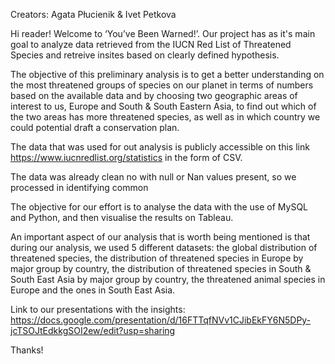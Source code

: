 Creators: Agata Płucienik & Ivet Petkova 


Hi reader! Welcome to ‘You’ve Been Warned!’. Our project has as it's main goal to analyze data retrieved from the IUCN Red List of Threatened Species and retreive insites based on clearly defined hypothesis. 

The objective of this preliminary analysis is to get a better understanding on the most threatened groups of species on our planet in terms of numbers based on the available data and by choosing two geographic areas of interest to us, Europe and South & South Eastern Asia, to find out which of the two areas has more threatened species, as well as in which country we could potential draft a conservation plan. 

The data that was used for out analysis is publicly accessible on this link https://www.iucnredlist.org/statistics in the form of CSV. 

The data was already clean no with null or Nan values present, so we processed in identifying common 

The objective for our effort  is to analyse the data with the use of MySQL and Python, and then visualise the results on Tableau. 

An important aspect of our analysis that is worth being mentioned is that during our analysis, we used 5 different datasets: the global distribution of threatened species, the distribution of threatened species in Europe by major group by country,  the distribution of threatened species in South & South East Asia by major group by country, the threatened animal species in Europe and the ones in South East Asia. 

Link to our presentations with the insights: https://docs.google.com/presentation/d/16FTTqfNVv1CJibEkFY6N5DPy-jcTSOJtEdkkgSOI2ew/edit?usp=sharing

Thanks! 
